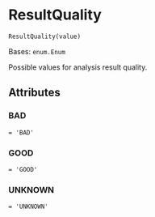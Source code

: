 # ResultQuality

<span id="undefined" />

`ResultQuality(value)`

Bases: `enum.Enum`

Possible values for analysis result quality.

## Attributes

<span id="undefined" />

### BAD

`= 'BAD'`

<span id="undefined" />

### GOOD

`= 'GOOD'`

<span id="undefined" />

### UNKNOWN

`= 'UNKNOWN'`

